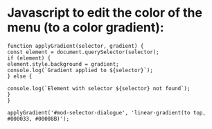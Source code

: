 # Javascript to edit the color of the menu (to a color gradient):

    function applyGradient(selector, gradient) {
    const element = document.querySelector(selector);  
    if (element) {
    element.style.background = gradient;
    console.log(`Gradient applied to ${selector}`);
    } else {
  
    console.log(`Element with selector ${selector} not found`);
    }
    }

    applyGradient('#mod-selector-dialogue', 'linear-gradient(to top, #000033, #00008B)');
